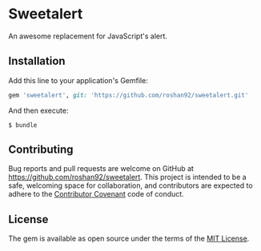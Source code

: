 # Sweetalert

An awesome replacement for JavaScript's alert.

## Installation

Add this line to your application's Gemfile:

```ruby
gem 'sweetalert', git: 'https://github.com/roshan92/sweetalert.git'
```

And then execute:

    $ bundle

## Contributing

Bug reports and pull requests are welcome on GitHub at https://github.com/roshan92/sweetalert. This project is intended to be a safe, welcoming space for collaboration, and contributors are expected to adhere to the [Contributor Covenant](contributor-covenant.org) code of conduct.


## License

The gem is available as open source under the terms of the [MIT License](http://opensource.org/licenses/MIT).
